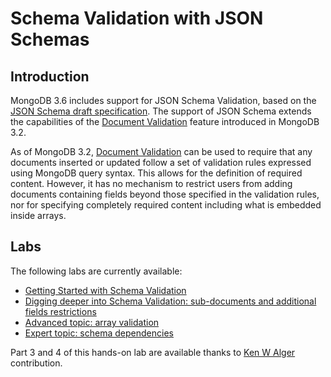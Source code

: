 # Schema Validation with JSON Schemas

## Introduction

MongoDB 3.6 includes support for JSON Schema Validation, based on the [JSON Schema draft specification](http://json-schema.org/). The support of JSON Schema extends the capabilities of the [Document Validation](https://docs.mongodb.com/manual/core/document-validation/) feature introduced in MongoDB 3.2.

As of MongoDB 3.2, [Document Validation](https://docs.mongodb.com/manual/core/document-validation/) can be used to require that any documents inserted or updated follow a set of validation rules expressed using MongoDB query syntax. This allows for the definition of required content. However, it has no mechanism to restrict users from adding documents containing fields beyond those specified in the validation rules, nor for specifying completely required content including what is embedded inside arrays.

## Labs

The following labs are currently available:

* [Getting Started with Schema Validation](./HOL-PART1.md)
* [Digging deeper into Schema Validation: sub-documents and additional fields restrictions](./HOL-PART2.md)
* [Advanced topic: array validation](./HOL-PART3.md)
* [Expert topic: schema dependencies](./HOL-PART4.md)

Part 3 and 4 of this hands-on lab are available thanks to [Ken W Alger](https://github.com/kenwalger) contribution.
